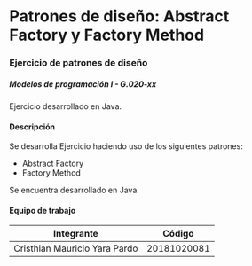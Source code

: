 # Patrones de diseño: Abstract Factory y Factory Method
### Ejercicio de patrones de diseño
##### Modelos de programación I - G.020-xx

Ejercicio desarrollado en Java.

#### Descripción

Se desarrolla Ejercicio haciendo uso de los siguientes patrones:
- Abstract Factory
- Factory Method

Se encuentra desarrollado en Java.

#### Equipo de trabajo

Integrante  | Código
------------- | -------------
Cristhian Mauricio Yara Pardo | 20181020081
